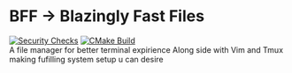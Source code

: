 # BFF -> Blazingly Fast Files
[![Security Checks](https://github.com/Yggdrasill501/bff/actions/workflows/security.yml/badge.svg)](https://github.com/Yggdrasill501/bff/actions/workflows/security.yml)
[![CMake Build](https://github.com/Yggdrasill501/bff/actions/workflows/build.yml/badge.svg)](https://github.com/Yggdrasill501/bff/actions/workflows/build.yml)
<br>
A file manager for better terminal expirience
Along side with Vim and Tmux making fufilling system setup u can desire
